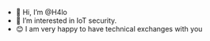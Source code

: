 - 👋 Hi, I’m @H4lo
- 👀 I’m interested in IoT security.
- 😊 I am very happy to have technical exchanges with you

<!---
H4lo/H4lo is a ✨ special ✨ repository because its `README.md` (this file) appears on your GitHub profile.
You can click the Preview link to take a look at your changes.
--->
